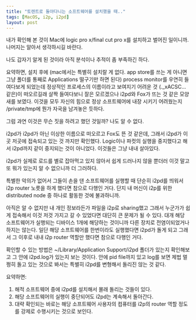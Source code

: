 ```yaml
---
title: "토렌트로 돌아다니는 소프트웨어를 설치했을 때.."
tags: [MacOS, i2p, i2pd]
layout: post
---
```


내가 확인해 본 것이 Mac에 logic pro x/final cut pro x를 설치하고 벌어진 일이니까. 나머지는 알아서 생각하시길 바란다.

나도 갑자기 알게 된 것이라 아직 분석이나 추적이 좀 부족하긴 하다.

요약하면, 설치 후에 (mac에서는 특별히 설치랄 게 없다. app store를 쓰는 게 아니면 그냥 폴더를 통째로 Applications 떨구기만 하면 된다) process monitor를 우연히 들여다보게 되었는데 정상적인 프로세스의 이름이라고 보여지기 어려운 것 (._xACSC... 같은)이 떠오르길래 살짝 들여다보니 잘은 모르겠으나 i2pd와 Fox가 뜨는 것 같은 모양새를 보였다. 이것을 모두 자신의 힘으로 정상 소프트웨어에 내장 시키기 어려웠는지 /private/tmp에 뭔가 자국을 남겨놓은 듯하다.

그럼 과연 이것은 무슨 짓을 하려고 했던 것일까? 나도 알 수 없다.

i2pd가 i2pd가 아닌 이상한 이름으로 떠오르고 Fox도 뜬 것 같은데, 그래서 i2pd가 이곳 저곳에 접속되고 있는 것 까지만 확인했다. Logic이나 파컷의 실행을 중지했다고 해서 i2pd까지 같이 중지되는 것이 아니었다. 이것들은 그냥 내내 살아있다.

i2pd가 실제로 로드를 별로 잡아먹고 있지 않아서 쉽게 드러나지 않을 뿐더러 이것 말고 또 뭐가 있는지 알 수 없으니까 더 그러하다.

특별한 악의가 없어서 그들이 손을 댄 소프트웨어를 실행할 때 단순히 i2pd를 띄워서 i2p router 노릇을 하게 했다면 참으로 다행인 거다. 단지 내 머신이 i2p를 위한 distributed node 중 하나로 활동한 것에 불과하니까.

아직은 알 수 없지만 내 개인 정보라든가 파일을 i2p로 sharing했고 그래서 누군가가 쉽게 접속해서 이것 저것 가지고 갈 수 있었다면 대단히 큰 문제가 될 수 있다. 대개 해당 소프트웨어가 실행되는 디바이스 1개에 해당하는 것이니까 다른 장치로 전염이되었거나 하지는 않는다. 일단 해당 소프트웨어를 한번이라도 실행했다면 i2pd가 돌게 되고 그래서 그 이후로 내내 i2p router 역할만 했다면 참으로 다행인 거다.

확인할 수 있는 방법은 ~/Library/Application Support/i2pd 폴더가 있는지 확인해보고 그 안에 i2pd.log가 있는지 보는 것이다. 안에 pid file까지 있고 log를 보면 제법 멀쩡히 돌고 있는 것으로 봐서는 특별히 i2pd를 변형해서 돌리진 않는 것 같다. 

요약하면:

1) 해적 소프트웨어 중에 i2pd를 설치해서 몰래 돌리는 것들이 있다.
2) 해당 소프트웨어의 실행이 중단되어도 i2pd는 계속해서 돌아간다.
3) 대략 확인되는 바로는 해당 소프트웨어 사용자의 컴퓨터를 i2p의 router 역할 정도를 강제로 수행시키는 것으로 보인다. 
